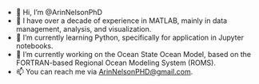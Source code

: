- 👋 Hi, I’m @ArinNelsonPhD
- 👀 I have over a decade of experience in MATLAB, mainly in data management, analysis, and visualization.
- 🌱 I’m currently learning Python, specifically for application in Jupyter notebooks.
- 💞️ I’m currently working on the Ocean State Ocean Model, based on the FORTRAN-based Regional Ocean Modeling System (ROMS).
- 📫 You can reach me via ArinNelsonPHD@gmail.com.

<!---
ArinNelsonPhD/ArinNelsonPhD is a ✨ special ✨ repository because its `README.md` (this file) appears on your GitHub profile.
You can click the Preview link to take a look at your changes.
--->
